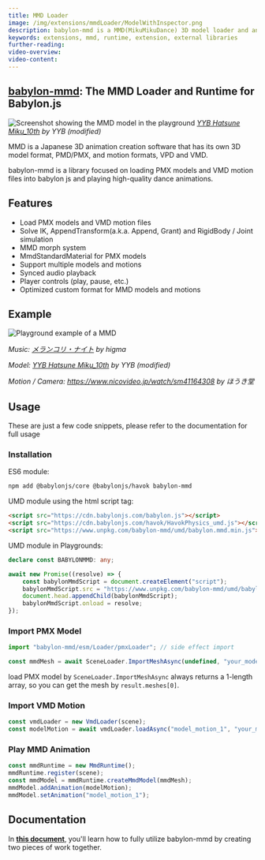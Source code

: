 ```yaml
---
title: MMD Loader
image: /img/extensions/mmdLoader/ModelWithInspector.png
description: babylon-mmd is a MMD(MikuMikuDance) 3D model loader and animation runtime for the Babylon.js.
keywords: extensions, mmd, runtime, extension, external libraries
further-reading: 
video-overview: 
video-content: 
---
```


## **[babylon-mmd](https://github.com/noname0310/babylon-mmd)**: The MMD Loader and Runtime for Babylon.js

![Screenshot showing the MMD model in the playground](/img/extensions/mmdLoader/ModelWithInspector.png)
*[YYB Hatsune Miku_10th](https://www.deviantart.com/sanmuyyb/art/YYB-Hatsune-Miku-10th-DL-702119716) by YYB (modified)*

MMD is a Japanese 3D animation creation software that has its own 3D model format, PMD/PMX, and motion formats, VPD and VMD.

babylon-mmd is a library focused on loading PMX models and VMD motion files into babylon js and playing high-quality dance animations.

## Features

- Load PMX models and VMD motion files
- Solve IK, AppendTransform(a.k.a. Append, Grant) and RigidBody / Joint simulation
- MMD morph system
- MmdStandardMaterial for PMX models
- Support multiple models and motions
- Synced audio playback
- Player controls (play, pause, etc.)
- Optimized custom format for MMD models and motions

## Example

![Playground example of a MMD](/img/extensions/mmdLoader/PGScreenshot.png)
<Playground id="#028YR6#18" title="Complete MMD Example" description="Example of a MMD model with a VMD motion file and audio." />

*Music: [メランコリ・ナイト](https://youtu.be/y__uZETTuL8) by higma*

*Model: [YYB Hatsune Miku_10th](https://www.deviantart.com/sanmuyyb/art/YYB-Hatsune-Miku-10th-DL-702119716) by YYB (modified)*

*Motion / Camera: https://www.nicovideo.jp/watch/sm41164308 by ほうき堂*

## Usage

These are just a few code snippets, please refer to the documentation for full usage

### Installation

ES6 module:

```bash
npm add @babylonjs/core @babylonjs/havok babylon-mmd
```

UMD module using the html script tag:

```html
<script src="https://cdn.babylonjs.com/babylon.js"></script>
<script src="https://cdn.babylonjs.com/havok/HavokPhysics_umd.js"></script>
<script src="https://www.unpkg.com/babylon-mmd/umd/babylon.mmd.min.js"></script>
```

UMD module in Playgrounds:

```typescript
declare const BABYLONMMD: any;

await new Promise((resolve) => {
    const babylonMmdScript = document.createElement("script");
    babylonMmdScript.src = "https://www.unpkg.com/babylon-mmd/umd/babylon.mmd.min.js";
    document.head.appendChild(babylonMmdScript);
    babylonMmdScript.onload = resolve;
});
```

### Import PMX Model

<Playground id="#FY1L15" title="Import PMX Model" description="Example of importing a PMX model." />

```typescript
import "babylon-mmd/esm/Loader/pmxLoader"; // side effect import

const mmdMesh = await SceneLoader.ImportMeshAsync(undefined, "your_model_path.pmx", undefined, scene).then((result) => result.meshes[0]);
```

load PMX model by `SceneLoader.ImportMeshAsync` always returns a 1-length array, so you can get the mesh by `result.meshes[0]`.

### Import VMD Motion

```typescript
const vmdLoader = new VmdLoader(scene);
const modelMotion = await vmdLoader.loadAsync("model_motion_1", "your_model_motion_path.vmd");
```

### Play MMD Animation

```typescript
const mmdRuntime = new MmdRuntime();
mmdRuntime.register(scene);
const mmdModel = mmdRuntime.createMmdModel(mmdMesh);
mmdModel.addAnimation(modelMotion);
mmdModel.setAnimation("model_motion_1");
```

## Documentation

In **[this document](https://noname0310.github.io/babylon-mmd/)**, you'll learn how to fully utilize babylon-mmd by creating two pieces of work together.
